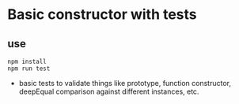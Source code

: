 # Basic constructor with tests

## use 

```
npm install
npm run test
```

- basic tests to validate things like prototype, function constructor, deepEqual comparison against different instances, etc.
